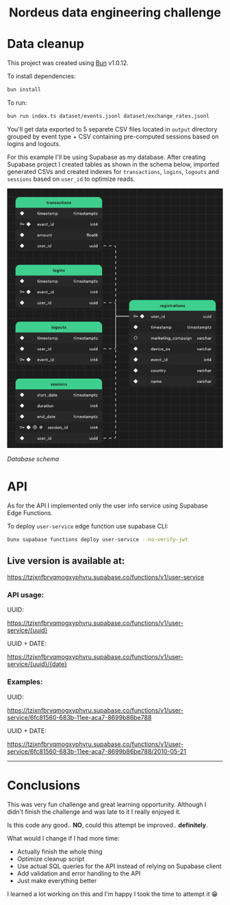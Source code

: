<h1 align="center">Nordeus data engineering challenge</h1>

# Data cleanup

This project was created using [Bun](https://bun.sh) v1.0.12.

To install dependencies:

```bash
bun install
```

To run:

```bash
bun run index.ts dataset/events.jsonl dataset/exchange_rates.jsonl
```

You'll get data exported to 5 separete CSV files located in `output` directory grouped by event type + CSV containing pre-computed sessions based on logins and logouts.

For this example I'll be using Supabase as my database. After creating Supabase project I created tables as shown in the schema below, imported generated CSVs and created indexes for `transactions`, `logins`, `logouts` and `sessions` based on `user_id` to optimize reads.

![DB Schema](assets/dbSchema.png)

_Database schema_

# API

As for the API I implemented only the user info service using Supabase Edge Functions.

To deploy `user-service` edge function use supabase CLI:

```bash
bunx supabase functions deploy user-service --no-verify-jwt
```

## Live version is available at:

https://tzjxnfbrvqmogxyphvru.supabase.co/functions/v1/user-service

### API usage:

UUID:

https://tzjxnfbrvqmogxyphvru.supabase.co/functions/v1/user-service/{uuid}

UUID + DATE:

https://tzjxnfbrvqmogxyphvru.supabase.co/functions/v1/user-service/{uuid}/{date}

### Examples:

UUID:

https://tzjxnfbrvqmogxyphvru.supabase.co/functions/v1/user-service/6fc81560-683b-11ee-aca7-8699b86be788

UUID + DATE:

https://tzjxnfbrvqmogxyphvru.supabase.co/functions/v1/user-service/6fc81560-683b-11ee-aca7-8699b86be788/2010-05-21

<hr/>

# Conclusions

This was very fun challenge and great learning opportunity. Although I didn't finish the challenge and was late to it I really enjoyed it.

Is this code any good.. **NO**, could this attempt be improved.. **definitely**.

What would I change if I had more time:

- Actually finish the whole thing
- Optimize cleanup script
- Use actual SQL queries for the API instead of relying on Supabase client
- Add validation and error handling to the API
- Just make everything better

I learned a lot working on this and I'm happy I took the time to attempt it 😁
